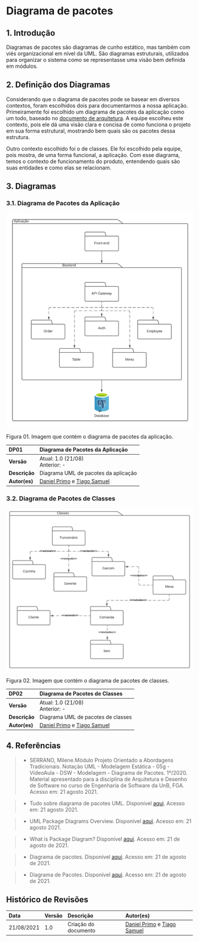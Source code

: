 # Diagrama de pacotes

## 1. Introdução

Diagramas de pacotes são diagramas de cunho estático, mas também com viés organizacional em nível da UML. São diagramas estruturais, utilizados para organizar o sistema como se representasse uma visão bem definida em módulos. 

## 2. Definição dos Diagramas

Considerando que o diagrama de pacotes pode se basear em diversos contextos, foram escolhidos dois para documentarmos a nossa aplicação. Primeiramente foi escolhido um diagrama de pacotes da aplicação como um todo, baseado no [documento de arquitetura](https://unbarqdsw2021-1.github.io/2021.1_G02_TaNaMesa_docs/2-Modelagem/extras/arquitetura/). A equipe escolheu este contexto, pois ele dá uma visão clara e concisa de como funciona o projeto em sua forma estrutural, mostrando bem quais são os pacotes dessa estrutura.

Outro contexto escolhido foi o de classes. Ele foi escolhido pela equipe, pois mostra, de uma forma funcional, a aplicação. Com esse diagrama, temos o contexto de funcionamento do produto, entendendo quais são suas entidades e como elas se relacionam.

## 3. Diagramas

### 3.1. Diagrama de Pacotes da Aplicação

[![DP01](../../assets/img/seminario2/diagrama-de-pacotes/DP01.png)](../../assets/img/seminario2/diagrama-de-pacotes/DP01.png)
<figcaption>Figura 01. Imagem que contém o diagrama de pacotes da aplicação.</figcaption>

| DP01       | Diagrama de Pacotes da Aplicação  |
| :--------- | :------------------  |
| **Versão**    | Atual: 1.0 (21/08)<br>Anterior: - |
| **Descrição** | Diagrama UML de pacotes da aplicação |
| **Autor(es)**     | [Daniel Primo](https://github.com/danieldagerom) e [Tiago Samuel](https://github.com/tsrrodrigues) |
 
### 3.2. Diagrama de Pacotes de Classes

[![DP02](../../assets/img/seminario2/diagrama-de-pacotes/DP02.png)](../../assets/img/seminario2/diagrama-de-pacotes/DP02.png)
<figcaption>Figura 02. Imagem que contém o diagrama de pacotes de classes.</figcaption>

| DP02       | Diagrama de Pacotes de Classes  |
| :--------- | :------------------  |
| **Versão**    | Atual: 1.0 (21/08)<br>Anterior: - |
| **Descrição** | Diagrama UML de pacotes de classes |
| **Autor(es)**     | [Daniel Primo](https://github.com/danieldagerom) e [Tiago Samuel](https://github.com/tsrrodrigues) |


## 4. Referências

> - SERRANO, Milene.Módulo Projeto Orientado a Abordagens Tradicionais. Notação UML - Modelagem Estática - 05g - VídeoAula - DSW - Modelagem - Diagrama de Pacotes. 1º/2020. Material apresentado para a disciplina de Arquitetura e Desenho de Software no curso de Engenharia de Software da UnB, FGA. Acesso em: 21 agosto 2021.

> - Tudo sobre diagrama de pacotes UML. Disponível [aqui](<https://www.lucidchart.com/pages/pt/diagrama-de-pacotes-uml>). Acesso em: 21 agosto 2021.

> - UML Package Diagrams Overview. Disponível [aqui](<https://www.uml-diagrams.org/package-diagrams-overview.html>). Acesso em: 21 agosto 2021.

> - What is Package Diagram? Disponível [aqui](https://www.visual-paradigm.com/guide/uml-unified-modeling-language/what-is-package-diagram/). Acesso em: 21 de agosto de 2021.

> - Diagrama de pacotes. Disponível [aqui](https://unbarqdsw.github.io/2020.1_G1_Triagil/modelagem/diagramas/estaticos/diagrama_pacotes/#diagrama-de-pacotes-fluxo-basico). Acesso em: 21 de agosto de 2021.

> - Diagrama de Pacotes. Disponível [aqui](https://pax-app.github.io/Wiki/#/docs/DS/dinamica-e-seminario-3/DiagramaPacotes). Acesso em: 21 de agosto de 2021.

## Histórico de Revisões

| Data       | Versão | Descrição            | Autor(es)                                    |
| :--------- | :----- | :------------------- | :------------------------------------------- |
| 21/08/2021 | 1.0    | Criação do documento | [Daniel Primo](https://github.com/danieldagerom) e [Tiago Samuel](https://github.com/tsrrodrigues) |
